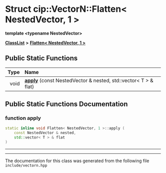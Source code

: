 

# Struct cip::VectorN::Flatten&lt; NestedVector, 1 &gt;

**template &lt;typename NestedVector&gt;**



[**ClassList**](annotated.md) **>** [**Flatten&lt; NestedVector, 1 &gt;**](structcip_1_1VectorN_1_1Flatten_3_01NestedVector_00_011_01_4.md)












































## Public Static Functions

| Type | Name |
| ---: | :--- |
|  void | [**apply**](#function-apply) (const NestedVector & nested, std::vector&lt; T &gt; & flat) <br> |


























## Public Static Functions Documentation




### function apply 

```C++
static inline void Flatten< NestedVector, 1 >::apply (
    const NestedVector & nested,
    std::vector< T > & flat
) 
```




<hr>

------------------------------
The documentation for this class was generated from the following file `include/vectorn.hpp`

